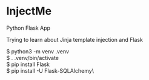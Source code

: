 # InjectMe
Python Flask App 

Trying to learn about Jinja template injection and Flask 

$ python3 -m venv .venv\
$ . .venv/bin/activate\
$ pip install Flask\
$ pip install -U Flask-SQLAlchemy\